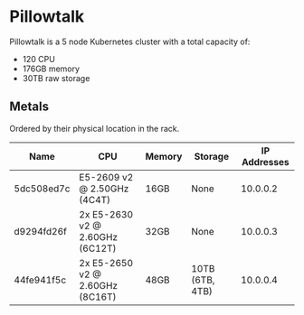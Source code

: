 # Pillowtalk

Pillowtalk is a 5 node Kubernetes cluster with a total capacity of:
- 120 CPU
- 176GB memory
- 30TB raw storage

## Metals

Ordered by their physical location in the rack.

| Name       | CPU                             | Memory | Storage         | IP Addresses |
| ---------- | ------------------------------- | ------ | --------------- | ------------ |
| 5dc508ed7c | E5-2609 v2 @ 2.50GHz (4C4T)     | 16GB   | None            | 10.0.0.2     |
| d9294fd26f | 2x E5-2630 v2 @ 2.60GHz (6C12T) | 32GB   | None            | 10.0.0.3     |
| 44fe941f5c | 2x E5-2650 v2 @ 2.60GHz (8C16T) | 48GB   | 10TB (6TB, 4TB) | 10.0.0.4     |
